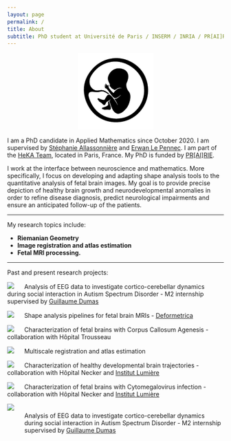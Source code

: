 ```yaml
---
layout: page
permalink: /
title: About
subtitle: PhD student at Université de Paris / INSERM / INRIA / PR[AI]RIE Institute
---
```


<div align="center"><img src="/assets/img/fetus_gif.gif" alt="drawing" width="175"/></div>

I am a PhD candidate in Applied Mathematics since October 2020. I am supervised by [Stéphanie Allassonnière](https://sites.google.com/site/stephanieallassonniere/) and [Erwan Le Pennec](http://www.cmap.polytechnique.fr/~lepennec/fr/). I am part of the [HeKA Team](https://team.inria.fr/heka/), located in Paris, France. My PhD is funded by [PR[AI]RIE](https://prairie-institute.fr/).

I work at the interface between neuroscience and mathematics. More specifically, I focus on developing and adapting shape analysis tools to the quantitative analysis of fetal brain images. My goal is to provide precise depiction of healthy brain growth and neurodevelopmental anomalies in order to refine disease diagnosis, predict neurological impairments and ensure an anticipated follow-up of the patients.

_________________

My research topics include:

- **Riemanian Geometry**
- **Image registration and atlas estimation**
- **Fetal MRI processing.**

_________________

Past and present research projects:

<img src="https://img.shields.io/badge/2020-02b57f.svg"> &nbsp;&nbsp;&nbsp;&nbsp;&nbsp;Analysis of EEG data to investigate cortico-cerebellar dynamics during social interaction in Autism Spectrum Disorder - M2 internship supervised by [Guillaume Dumas](https://www.extrospection.eu/)

<img src="https://img.shields.io/badge/2021-00a19e.svg">  &nbsp;&nbsp;&nbsp;&nbsp;&nbsp;Shape analysis pipelines for fetal brain MRIs - [Deformetrica](https://www.deformetrica.org/)

<img src="https://img.shields.io/badge/2021-00a19e.svg">  &nbsp;&nbsp;&nbsp;&nbsp;&nbsp;Characterization of fetal brains with Corpus Callosum Agenesis - collaboration with Hôpital Trousseau

<img src="https://img.shields.io/badge/2021-00a19e.svg">  &nbsp;&nbsp;&nbsp;&nbsp;&nbsp;Multiscale registration and atlas estimation

<img src="https://img.shields.io/badge/2022-118ab2.svg">  &nbsp;&nbsp;&nbsp;&nbsp;&nbsp;Characterization of healthy developmental brain trajectories - collaboration with Hôpital Necker and [Institut Lumière](http://fondation-lumiere.org/)

<img src="https://img.shields.io/badge/2022-118ab2.svg">  &nbsp;&nbsp;&nbsp;&nbsp;&nbsp;Characterization of fetal brains with Cytomegalovirus infection - collaboration with Hôpital Necker and [Institut Lumière](http://fondation-lumiere.org/)

<dl>
<dt><img src="https://img.shields.io/badge/2020-02b57f.svg"></dt>
<dd> Analysis of EEG data to investigate cortico-cerebellar dynamics during social interaction in Autism Spectrum Disorder - M2 internship supervised by 
   <a href="https://www.extrospection.eu">Guillaume Dumas</a></dd>
  </dl>
